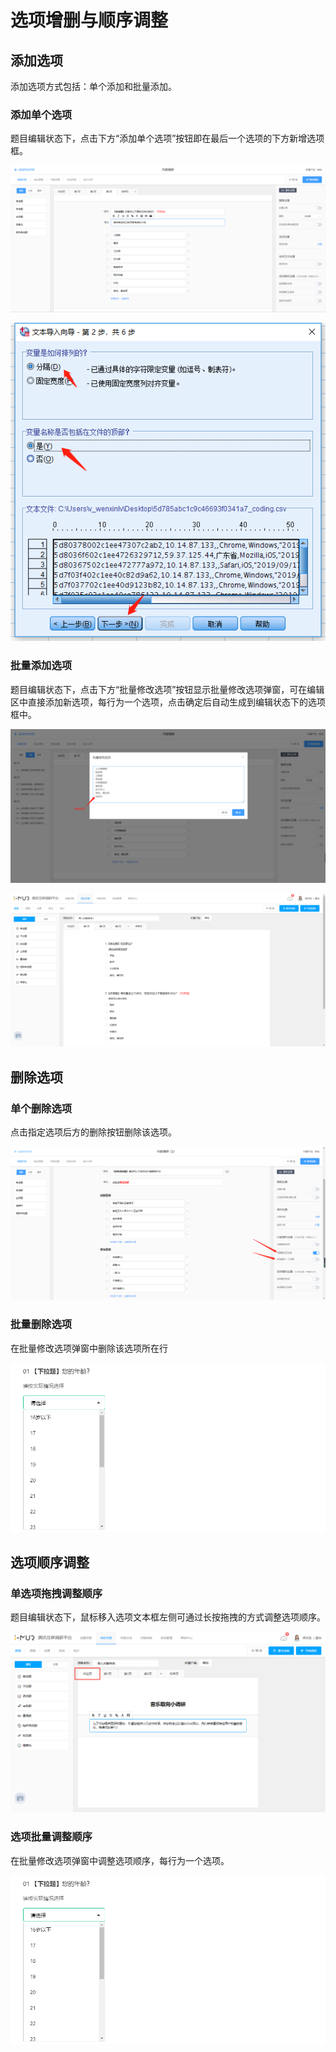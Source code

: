 # 选项增删与顺序调整

## 添加选项

添加选项方式包括：单个添加和批量添加。

### 添加单个选项

题目编辑状态下，点击下方“添加单个选项”按钮即在最后一个选项的下方新增选项框。

![&#x6DFB;&#x52A0;&#x5355;&#x4E2A;&#x9009;&#x9879;](../../.gitbook/assets/image%20%28309%29.png)

![&#x5728;&#x6700;&#x540E;&#x65B0;&#x589E;&#x9009;&#x9879;&#x6846;](../../.gitbook/assets/image%20%28400%29.png)

### 批量添加选项

题目编辑状态下，点击下方“批量修改选项”按钮显示批量修改选项弹窗，可在编辑区中直接添加新选项，每行为一个选项，点击确定后自动生成到编辑状态下的选项框中。

![&#x5728;&#x6279;&#x91CF;&#x4FEE;&#x6539;&#x9009;&#x9879;&#x5F39;&#x7A97;&#x4E2D;&#x901A;&#x8FC7;&#x6362;&#x884C;&#x65B0;&#x589E;&#x9009;&#x9879;](../../.gitbook/assets/image%20%2811%29.png)

![&#x786E;&#x5B9A;&#x540E;&#x81EA;&#x52A8;&#x751F;&#x6210;&#x65B0;&#x9009;&#x9879;](../../.gitbook/assets/image%20%2878%29.png)

## 删除选项

### 单个删除选项

点击指定选项后方的删除按钮删除该选项。

![&#x76F4;&#x63A5;&#x5220;&#x9664;](../../.gitbook/assets/image%20%28160%29.png)

### 批量删除选项   

在批量修改选项弹窗中删除该选项所在行

![&#x5728;&#x6279;&#x91CF;&#x4FEE;&#x6539;&#x9009;&#x9879;&#x5F39;&#x7A97;&#x4E2D;&#x5220;&#x9664;&#x6240;&#x5728;&#x884C;](../../.gitbook/assets/image%20%28240%29.png)

## 选项顺序调整

### 单选项拖拽调整顺序

题目编辑状态下，鼠标移入选项文本框左侧可通过长按拖拽的方式调整选项顺序。

![&#x9F20;&#x6807;&#x70B9;&#x51FB;&#x62D6;&#x62FD;](../../.gitbook/assets/image%20%28353%29.png)

### 选项批量调整顺序

在批量修改选项弹窗中调整选项顺序，每行为一个选项。

![&#x5728;&#x6279;&#x91CF;&#x4FEE;&#x6539;&#x9009;&#x9879;&#x5F39;&#x7A97;&#x4E2D;&#x8C03;&#x6574;&#x987A;&#x5E8F;](../../.gitbook/assets/image%20%28240%29.png)



